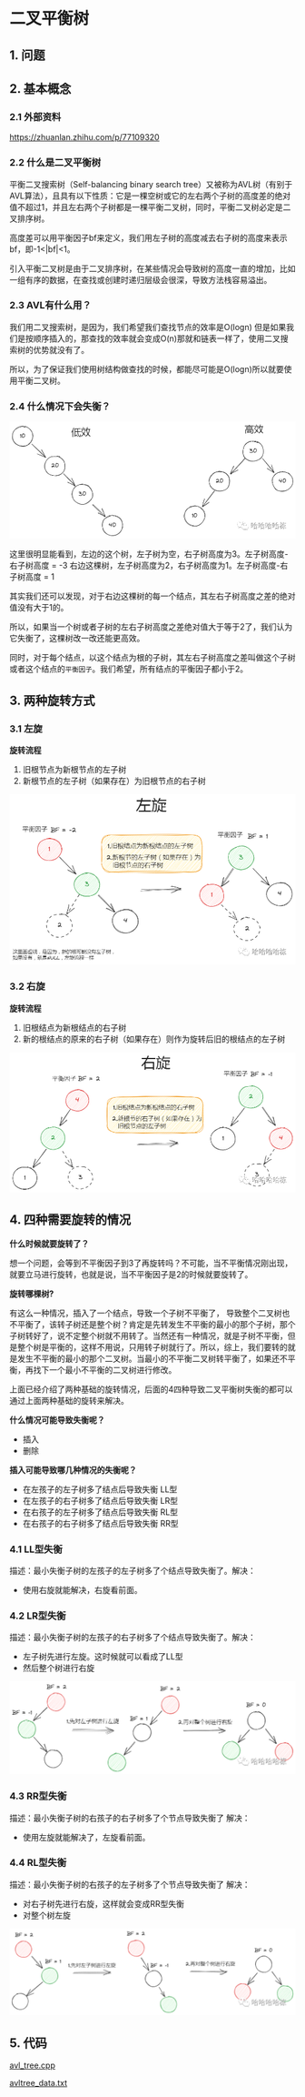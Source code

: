 # 二叉平衡树

## 1. 问题

## 2. 基本概念

### 2.1 外部资料

https://zhuanlan.zhihu.com/p/77109320

### 2.2 什么是二叉平衡树

平衡二叉搜索树（Self-balancing binary search tree）又被称为AVL树（有别于AVL算法），且具有以下性质：它是一棵空树或它的左右两个子树的高度差的绝对值不超过1，并且左右两个子树都是一棵平衡二叉树，同时，平衡二叉树必定是二叉排序树。

高度差可以用平衡因子bf来定义，我们用左子树的高度减去右子树的高度来表示bf，即-1<|bf|<1。

引入平衡二叉树是由于二叉排序树，在某些情况会导致树的高度一直的增加，比如一组有序的数据，在查找或创建时递归层级会很深，导致方法栈容易溢出。

### 2.3 AVL有什么用？

我们用二叉搜索树，是因为，我们希望我们查找节点的效率是O(logn) 但是如果我们是按顺序插入的，那查找的效率就会变成O(n)那就和链表一样了，使用二叉搜索树的优势就没有了。

所以，为了保证我们使用树结构做查找的时候，都能尽可能是O(logn)所以就要使用平衡二叉树。

### 2.4 什么情况下会失衡？

![image-20240101201142295](二叉平衡树.assets/image-20240101201142295.png) 

这里很明显能看到，左边的这个树，左子树为空，右子树高度为3。左子树高度-右子树高度 = -3 右边这棵树，左子树高度为2，右子树高度为1。左子树高度-右子树高度 = 1

其实我们还可以发现，对于右边这棵树的每一个结点，其左右子树高度之差的绝对值没有大于1的。

所以，如果当一个树或者子树的左右子树高度之差绝对值大于等于2了，我们认为它失衡了，这棵树改一改还能更高效。

同时，对于每个结点，以这个结点为根的子树，其左右子树高度之差叫做这个子树或者这个结点的`平衡因子`。我们希望，所有结点的平衡因子都小于2。

## 3. 两种旋转方式

### 3.1 左旋

**旋转流程**

1. 旧根节点为新根节点的左子树
2. 新根节点的左子树（如果存在）为旧根节点的右子树

![image-20240101201453256](二叉平衡树.assets/image-20240101201453256.png) 

### 3.2 右旋

**旋转流程**

1. 旧根结点为新根结点的右子树
2. 新的根结点的原来的右子树（如果存在）则作为旋转后旧的根结点的左子树

![image-20240101201602540](二叉平衡树.assets/image-20240101201602540.png) 

## 4. 四种需要旋转的情况

**什么时候就要旋转了？**

想一个问题，会等到不平衡因子到3了再旋转吗？不可能，当不平衡情况刚出现，就要立马进行旋转，也就是说，当不平衡因子是2的时候就要旋转了。

**旋转哪棵树?**

有这么一种情况，插入了一个结点，导致一个子树不平衡了， 导致整个二叉树也不平衡了，该转子树还是整个树？肯定是先转发生不平衡的最小的那个子树，那个子树转好了，说不定整个树就不用转了。当然还有一种情况，就是子树不平衡，但是整个树是平衡的，这样不用说，只用转子树就行了。所以，综上，我们要转的就是发生不平衡的最小的那个二叉树。当最小的不平衡二叉树转平衡了，如果还不平衡，再找下一个最小不平衡的二叉树进行修改。

上面已经介绍了两种基础的旋转情况，后面的4四种导致二叉平衡树失衡的都可以通过上面两种基础的旋转来解决。

**什么情况可能导致失衡呢？**

-  插入
- 删除

**插入可能导致哪几种情况的失衡呢？**

- 在左孩子的左子树多了结点后导致失衡 LL型
- 在左孩子的右子树多了结点后导致失衡 LR型
- 在右孩子的左子树多了结点后导致失衡 RL型
- 在右孩子的右子树多了结点后导致失衡 RR型

### 4.1 LL型失衡

描述：最小失衡子树的左孩子的左子树多了个结点导致失衡了。解决：

- 使用右旋就能解决，右旋看前面。

### 4.2 LR型失衡

描述：最小失衡子树的左孩子的右子树多了个结点导致失衡了。解决：

- 左子树先进行左旋。这时候就可以看成了LL型
- 然后整个树进行右旋

![image-20240101202204914](二叉平衡树.assets/image-20240101202204914.png) 

### 4.3 RR型失衡

描述：最小失衡子树的右孩子的右子树多了个节点导致失衡了 解决：

- 使用左旋就能解决了，左旋看前面。

### 4.4 RL型失衡

描述：最小失衡子树的右孩子的左子树多了个节点导致失衡了 解决：

- 对右子树先进行右旋，这样就会变成RR型失衡
- 对整个树左旋

![image-20240101202317493](二叉平衡树.assets/image-20240101202317493.png) 

## 5. 代码

[avl_tree.cpp](https://github.com/niu0217/Documents/blob/main/C%2B%2B/datastructure/code/avl_tree.cpp)

[avltree_data.txt](https://github.com/niu0217/Documents/blob/main/C%2B%2B/datastructure/code/avltree_data.txt)